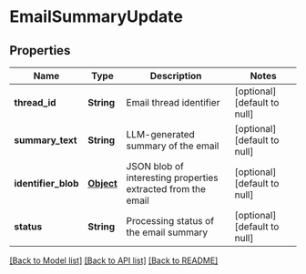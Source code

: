 # EmailSummaryUpdate
## Properties

| Name | Type | Description | Notes |
|------------ | ------------- | ------------- | -------------|
| **thread\_id** | **String** | Email thread identifier | [optional] [default to null] |
| **summary\_text** | **String** | LLM-generated summary of the email | [optional] [default to null] |
| **identifier\_blob** | [**Object**](.md) | JSON blob of interesting properties extracted from the email | [optional] [default to null] |
| **status** | **String** | Processing status of the email summary | [optional] [default to null] |

[[Back to Model list]](../README.md#documentation-for-models) [[Back to API list]](../README.md#documentation-for-api-endpoints) [[Back to README]](../README.md)

